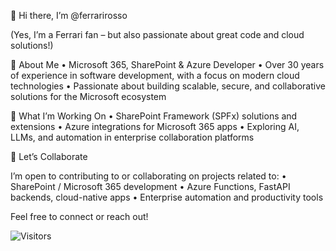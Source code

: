 👋 Hi there, I’m @ferrarirosso

(Yes, I’m a Ferrari fan – but also passionate about great code and cloud solutions!)

🚀 About Me
	•	Microsoft 365, SharePoint & Azure Developer
	•	Over 30 years of experience in software development, with a focus on modern cloud technologies
	•	Passionate about building scalable, secure, and collaborative solutions for the Microsoft ecosystem

👀 What I’m Working On
	•	SharePoint Framework (SPFx) solutions and extensions
	•	Azure integrations for Microsoft 365 apps
	•	Exploring AI, LLMs, and automation in enterprise collaboration platforms

🤝 Let’s Collaborate

I’m open to contributing to or collaborating on projects related to:
	•	SharePoint / Microsoft 365 development
	•	Azure Functions, FastAPI backends, cloud-native apps
	•	Enterprise automation and productivity tools

Feel free to connect or reach out!

![Visitors](https://api.visitorbadge.io/api/visitors?path=https%3A%2F%2Fgithub.com%2Fferrarirosso%2Fferrarirosso%2F&countColor=%23263759)

